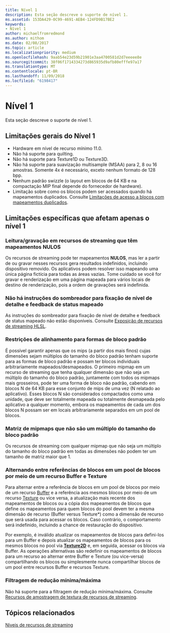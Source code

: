 ```yaml
---
title: Nível 1
description: Esta seção descreve o suporte de nível 1.
ms.assetid: 153DA429-0C99-4691-AEB4-124FD9B17BE2
keywords:
- Nível 1
author: michaelfromredmond
ms.author: mithom
ms.date: 02/08/2017
ms.topic: article
ms.localizationpriority: medium
ms.openlocfilehash: 9aab54e23d59b21901e3aa4700581d2d7eeeee8e
ms.sourcegitcommit: 38f06f1714334273d865935d9afb80efffe97a17
ms.translationtype: MT
ms.contentlocale: pt-BR
ms.lasthandoff: 11/09/2018
ms.locfileid: "6198417"
---
```

# <a name="tier-1"></a>Nível 1


Esta seção descreve o suporte de nível 1.

## <a name="span-idtier1generallimitationsspanspan-idtier1generallimitationsspanspan-idtier1generallimitationsspantier-1-general-limitations"></a><span id="Tier_1_general_limitations"></span><span id="tier_1_general_limitations"></span><span id="TIER_1_GENERAL_LIMITATIONS"></span>Limitações gerais do Nível 1


-   Hardware em nível de recurso mínimo 11.0.
-   Não há suporte para quilting.
-   Não há suporte para Texture1D ou Texture3D.
-   Não há suporte para suavização multisample (MSAA) para 2, 8 ou 16 amostras. Somente 4x é necessário, exceto nenhum formato de 128 bpp.
-   Nenhum padrão swizzle (o layout em blocos de 64 KB e na compactação MIP final depende do fornecedor de hardware).
-   Limitação sobre como os blocos podem ser acessados quando há mapeamentos duplicados. Consulte [Limitações de acesso a blocos com mapeamentos duplicados](tile-access-limitations-with-duplicate-mappings.md).

## <a name="span-idspecificlimitationsaffectingtier1onlyspanspan-idspecificlimitationsaffectingtier1onlyspanspan-idspecificlimitationsaffectingtier1onlyspanspecific-limitations-affecting-tier-1-only"></a><span id="Specific_limitations_affecting_tier_1_only"></span><span id="specific_limitations_affecting_tier_1_only"></span><span id="SPECIFIC_LIMITATIONS_AFFECTING_TIER_1_ONLY"></span>Limitações específicas que afetam apenas o nível 1


### <a name="span-idreadingwritingtostreamingresourcesthathavenullmappingsspanspan-idreadingwritingtostreamingresourcesthathavenullmappingsspanspan-idreadingwritingtostreamingresourcesthathavenullmappingsspanreadingwriting-to-streaming-resources-that-have-null-mappings"></a><span id="Reading_writing_to_streaming_resources_that_have_NULL_mappings"></span><span id="reading_writing_to_streaming_resources_that_have_null_mappings"></span><span id="READING_WRITING_TO_STREAMING_RESOURCES_THAT_HAVE_NULL_MAPPINGS"></span>Leitura/gravação em recursos de streaming que têm mapeamentos NULOS

Os recursos de streaming pode ter mapeamentos **NULOS**, mas ler a partir de ou gravar nesses recursos gera resultados indefinidos, incluindo dispositivo removido. Os aplicativos podem resolver isso mapeando uma única página fictícia para todas as áreas vazias. Tome cuidado se você for gravar e renderização em uma página mapeada para vários locais de destino de renderização, pois a ordem de gravações será indefinida.

### <a name="span-idnoshaderinstructionsforclampinglodandmappedstatusfeedbackspanspan-idnoshaderinstructionsforclampinglodandmappedstatusfeedbackspanspan-idnoshaderinstructionsforclampinglodandmappedstatusfeedbackspanno-shader-instructions-for-clamping-lod-and-mapped-status-feedback"></a><span id="No_shader_instructions_for_clamping_LOD_and_mapped_status_feedback"></span><span id="no_shader_instructions_for_clamping_lod_and_mapped_status_feedback"></span><span id="NO_SHADER_INSTRUCTIONS_FOR_CLAMPING_LOD_AND_MAPPED_STATUS_FEEDBACK"></span>Não há instruções do sombreador para fixação de nível de detalhe e feedback de status mapeado

As instruções do sombreador para fixação de nível de detalhe e feedback de status mapeado não estão disponíveis. Consulte [Exposição de recursos de streaming HLSL](hlsl-streaming-resources-exposure.md).

### <a name="span-idalignmentconstraintsforstandardtileshapesspanspan-idalignmentconstraintsforstandardtileshapesspanspan-idalignmentconstraintsforstandardtileshapesspanalignment-constraints-for-standard-tile-shapes"></a><span id="Alignment_constraints_for_standard_tile_shapes"></span><span id="alignment_constraints_for_standard_tile_shapes"></span><span id="ALIGNMENT_CONSTRAINTS_FOR_STANDARD_TILE_SHAPES"></span>Restrições de alinhamento para formas de bloco padrão

É possível garantir apenas que os mips (a partir dos mais finos) cujas dimensões sejam múltiplos do tamanho do bloco padrão tenham suporte para as formas de bloco padrão e possam ter blocos individuais arbitrariamente mapeados/desmapeados. O primeiro mipmap em um recurso de streaming que tenha qualquer dimensão que não seja um múltiplo do tamanho do bloco padrão, juntamente com todos os mipmaps mais grosseiros, pode ter uma forma de bloco não padrão, cabendo em blocos N de 64 KB para esse conjunto de mips de uma vez (N relatado ao aplicativo). Esses blocos N são considerados compactados como uma unidade, que deve ser totalmente mapeada ou totalmente desmapeada pelo aplicativo a qualquer momento, embora os mapeamentos de cada um dos blocos N possam ser em locais arbitrariamente separados em um pool de blocos.

### <a name="span-idarrayofmipmapsthatarentamultipleofstandardtilesizespanspan-idarrayofmipmapsthatarentamultipleofstandardtilesizespanspan-idarrayofmipmapsthatarentamultipleofstandardtilesizespanarray-of-mipmaps-that-arent-a-multiple-of-standard-tile-size"></a><span id="Array_of_mipmaps_that_aren_t_a_multiple_of_standard_tile_size"></span><span id="array_of_mipmaps_that_aren_t_a_multiple_of_standard_tile_size"></span><span id="ARRAY_OF_MIPMAPS_THAT_AREN_T_A_MULTIPLE_OF_STANDARD_TILE_SIZE"></span>Matriz de mipmaps que não são um múltiplo do tamanho do bloco padrão

Os recursos de streaming com qualquer mipmap que não seja um múltiplo do tamanho do bloco padrão em todas as dimensões não podem ter um tamanho de matriz maior que 1.

### <a name="span-idswitchingbetweenreferencingtilesinatilepoolviaabufferandtextureresourcespanspan-idswitchingbetweenreferencingtilesinatilepoolviaabufferandtextureresourcespanspan-idswitchingbetweenreferencingtilesinatilepoolviaabufferandtextureresourcespanswitching-between-referencing-tiles-in-a-tile-pool-via-a-buffer-and-texture-resource"></a><span id="Switching_between_referencing_tiles_in_a_tile_pool_via_a_Buffer_and_Texture_resource"></span><span id="switching_between_referencing_tiles_in_a_tile_pool_via_a_buffer_and_texture_resource"></span><span id="SWITCHING_BETWEEN_REFERENCING_TILES_IN_A_TILE_POOL_VIA_A_BUFFER_AND_TEXTURE_RESOURCE"></span>Alternando entre referências de blocos em um pool de blocos por meio de um recurso Buffer e Texture

Para alternar entre a referência de blocos em um pool de blocos por meio de um recurso [Buffer](introduction-to-buffers.md) e a referência aos mesmos blocos por meio de um recurso [Texture](introduction-to-textures.md) ou vice versa, a atualização mais recente dos mapeamentos de blocos ou a cópia dos mapeamentos de blocos que define os mapeamentos para quem blocos do pool devem ter a mesma dimensão de recurso (Buffer versus Texture\*) como a dimensão de recurso que será usada para acessar os blocos. Caso contrário, o comportamento será indefinido, incluindo a chance de restauração do dispositivo.

Por exemplo, é inválido atualizar os mapeamentos de blocos para defini-los para um Buffer e depois atualizar os mapeamentos de blocos para os mesmos blocos no pool via [**Texture2D**](https://msdn.microsoft.com/library/windows/desktop/ff471525) e, em seguida, acessar os blocos via Buffer. As operações alternativas são redefinir os mapeamentos de blocos para um recurso ao alternar entre Buffer e Texture (ou vice-versa) compartilhando os blocos ou simplesmente nunca compartilhar blocos de um pool entre recursos Buffer e recursos Texture.

### <a name="span-idminmaxreductionfilteringspanspan-idminmaxreductionfilteringspanspan-idminmaxreductionfilteringspanminmax-reduction-filtering"></a><span id="Min_Max_reduction_filtering"></span><span id="min_max_reduction_filtering"></span><span id="MIN_MAX_REDUCTION_FILTERING"></span>Filtragem de redução mínima/máxima

Não há suporte para a filtragem de redução mínima/máxima. Consulte [Recursos de amostragem de textura de recursos de streaming](streaming-resources-texture-sampling-features.md).

## <a name="span-idrelated-topicsspanrelated-topics"></a><span id="related-topics"></span>Tópicos relacionados


[Níveis de recursos de streaming](streaming-resources-features-tiers.md)

 

 




